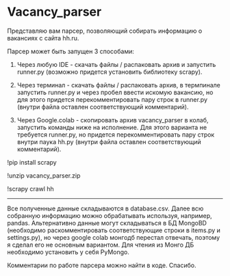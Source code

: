 # Vacancy_parser

Представляю вам парсер, позволяющий собирать информацию о вакансиях с сайта hh.ru. 

Парсер может быть запущен 3 способами:

1) Через любую IDE - скачать файлы / распаковать архив и запустить runner.py (возможно придется установить библиотеку scrapy).

2) Через терминал - скачать файлы / распаковать архив, в термпинале запустить runner.py и через пробел ввести искомую вакансию, но для этого придется перекомментировать пару строк в runner.py (внутри файла оставлен соответствующий комментарий).

3) Через Google.colab - скопировать архив vacancy_parser в колаб, запустить команды ниже на исполнение. Для этого варианта не требуется runner.py, но придется перекомментировать пару строк внутри паука hh.py (внутри файла оставлен соответствующий комментарий).

!pip install scrapy 

!unzip vacancy_parser.zip 

!scrapy crawl hh

______________________________________________________________________________

Все полученные данные складываются в database.csv. Далее всю собранную информацию можно обрабатывать используя, например, pandas. Альтернативно данные могут складываться в БД MongoBD (необходимо раскомментировать соответствующие строки в items.py и settings.py), но через google colab монгодб перестал отвечать, поэтому я сделал его не основным вариантом. Для чтения из Монго ДБ необходимо установить у себя PyMongo.

Комментарии по работе парсера можно найти в коде. Спасибо.
